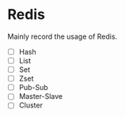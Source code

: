 # Redis

Mainly record the usage of Redis.

- [ ] Hash
- [ ] List
- [ ] Set
- [ ] Zset
- [ ] Pub-Sub
- [ ] Master-Slave
- [ ] Cluster